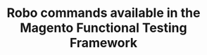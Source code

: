---
layout: default
group: mftf
title: Robo commands available in the Magento Functional Testing Framework
version: 2.3
github_link: magento-functional-testing-framework/release-2/commands/robo.md
functional_areas:
 - Testing
---